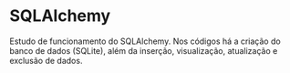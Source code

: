 # SQLAlchemy

Estudo de funcionamento do SQLAlchemy.
Nos códigos há a criação do banco de dados (SQLite), além da inserção, visualização, atualização e exclusão de dados.
